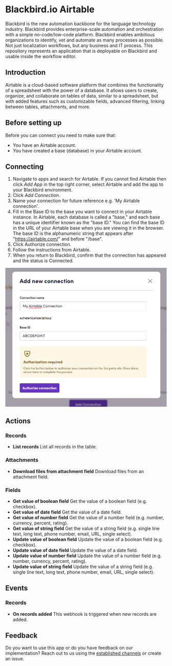 # Blackbird.io Airtable

Blackbird is the new automation backbone for the language technology industry. Blackbird provides enterprise-scale automation and orchestration with a simple no-code/low-code platform. Blackbird enables ambitious organizations to identify, vet and automate as many processes as possible. Not just localization workflows, but any business and IT process. This repository represents an application that is deployable on Blackbird and usable inside the workflow editor.

## Introduction

<!-- begin docs -->

Airtable is a cloud-based software platform that combines the functionality of a spreadsheet with the power of a database. It allows users to create, organize, and collaborate on tables of data, similar to a spreadsheet, but with added features such as customizable fields, advanced filtering, linking between tables, attachments, and more.

## Before setting up

Before you can connect you need to make sure that:

- You have an Airtable account.
- You have created a base (database) in your Airtable account.

## Connecting

1. Navigate to apps and search for Airtable. If you cannot find Airtable then click _Add App_ in the top right corner, select Airtable and add the app to your Blackbird environment.
2. Click _Add Connection_.
3. Name your connection for future reference e.g. 'My Airtable connection'.
4. Fill in the Base ID to the base you want to connect in your Airtable instance. In Airtable, each database is called a "base," and each base has a unique identifier known as the "base ID." You can find the base ID in the URL of your Airtable base when you are viewing it in the browser. The base ID is the alphanumeric string that appears after "https://airtable.com/" and before "/base".
5. Click Authorize connection.
6. Follow the instructions from Airtable.
7. When you return to Blackbird, confirm that the connection has appeared and the status is Connected.

![AirtableBlackbirdConnection](image/README/AirtableBlackbirdConnection.png)

## Actions

### Records 
- **List records** List all records in the table.
### Attachments 
- **Download files from attachment field** Download files from an attachment field.
### Fields
- **Get value of boolean field** Get the value of a boolean field (e.g. checkbox).
- **Get value of date field** Get the value of a date field.
- **Get value of number field** Get the value of a number field (e.g. number, currency, percent, rating).
- **Get value of string field** Get the value of a string field (e.g. single line text, long text, phone number, email, URL, single select).
- **Update value of boolean field** Update the value of a boolean field (e.g. checkbox).
- **Update value of date field** Update the value of a date field.
- **Update value of number field** Update the value of a number field (e.g. number, currency, percent, rating).
- **Update value of string field** Update the value of a string field (e.g. single line text, long text, phone number, email, URL, single select).

## Events

### Records
- **On records added** This webhook is triggered when new records are added. 
 
## Feedback

Do you want to use this app or do you have feedback on our implementation? Reach out to us using the [established channels](https://www.blackbird.io/) or create an issue.

<!-- end docs -->